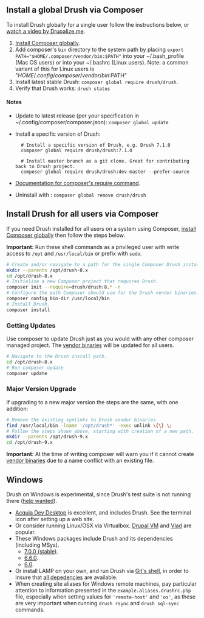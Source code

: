 Install a global Drush via Composer
------------------
To install Drush globally for a single user follow the instructions below, or [watch a video by Drupalize.me](https://youtu.be/eAtDaD8xz0Q).

1. [Install Composer globally][].
1. Add composer's `bin` directory to the system path by placing `export PATH="$HOME/.composer/vendor/bin:$PATH"` into your ~/.bash_profile (Mac OS users) or into your ~/.bashrc (Linux users).
Note: a common variant of this for Linux users is "$HOME/.config/composer/vendor/bin:$PATH"
1. Install latest stable Drush: `composer global require drush/drush`.
1. Verify that Drush works: `drush status`

#### Notes
* Update to latest release (per your specification in ~/.config/composer/composer.json): `composer global update`
* Install a specific version of Drush:

        # Install a specific version of Drush, e.g. Drush 7.1.0
        composer global require drush/drush:7.1.0

        # Install master branch as a git clone. Great for contributing back to Drush project.
        composer global require drush/drush:dev-master --prefer-source

* [Documentation for composer's require command](http://getcomposer.org/doc/03-cli.md#require).
* Uninstall with : `composer global remove drush/drush`

Install Drush for all users via Composer
------------
If you need Drush installed for all users on a system using Composer, [install Composer globally][] then follow the steps below.

**Important:** Run these shell commands as a privileged user with write access to `/opt` and `/usr/local/bin` or prefix with `sudo`.

```sh
# Create and/or navigate to a path for the single Composer Drush install.
mkdir --parents /opt/drush-8.x
cd /opt/drush-8.x
# Initialise a new Composer project that requires Drush.
composer init --require=drush/drush:8.* -n
# Configure the path Composer should use for the Drush vendor binaries.
composer config bin-dir /usr/local/bin
# Install Drush. 
composer install
```

### Getting Updates

Use composer to update Drush just as you would with any other composer managed project. The [vendor binaries][] will be updated for all users.

```sh
# Navigate to the Drush install path.
cd /opt/drush-8.x
# Run composer update
composer update
```

### Major Version Upgrade

If upgrading to a new major version the steps are the same, with one addition:

```sh
# Remove the existing symlinks to Drush vendor binaries. 
find /usr/local/bin -lname '/opt/drush*' -exec unlink \{\} \;
# Follow the steps shown above, starting with creation of a new path.
mkdir --parents /opt/drush-9.x
cd /opt/drush-9.x
```

**Important:** At the time of writing composer will warn you if it cannot create [vendor binaries][] due to a name conflict with an existing file. 

[Install Composer globally]: https://getcomposer.org/doc/00-intro.md#globally
[vendor binaries]: https://getcomposer.org/doc/articles/vendor-binaries.md

Windows
------------
Drush on Windows is experimental, since Drush's test suite is not running there ([help wanted](https://github.com/drush-ops/drush/issues/1612)).

- [Acquia Dev Desktop](https://www.acquia.com/downloads) is excellent, and includes Drush. See the terminal icon after setting up a web site.
- Or consider running Linux/OSX via Virtualbox. [Drupal VM](http://www.drupalvm.com/) and [Vlad](https://github.com/hashbangcode/vlad) are popular.
- These Windows packages include Drush and its dependencies (including MSys).
    - [7.0.0 (stable)](https://github.com/drush-ops/drush/releases/download/7.0.0/windows-7.0.0.zip).
    - [6.6.0](https://github.com/drush-ops/drush/releases/download/6.6.0/windows-6.6.0.zip).
    - [6.0](https://github.com/drush-ops/drush/releases/download/6.0.0/Drush-6.0-2013-08-28-Installer-v1.0.21.msi).
- Or install LAMP on your own, and run Drush via [Git's shell](https://git-for-windows.github.io/), in order to insure that [all depedencies](https://github.com/acquia/DevDesktopCommon/tree/master/bintools-win/msys/bin) are available.
- When creating site aliases for Windows remote machines, pay particular attention to information presented in the `example.aliases.drushrc.php` file, especially when setting values for `'remote-host'` and `'os'`, as these are very important when running `drush rsync` and `drush sql-sync` commands.

